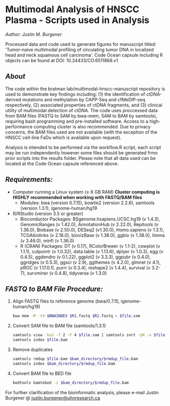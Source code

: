 # Multimodal Analysis of HNSCC Plasma - Scripts used in Analysis
*Author: Justin M. Burgener*

Processed data and code used to generate figures for manuscript titled: 'Tumor-naive multimodal profiling of circulating tumor DNA in localized head and neck squamous cell carcinoma'. Code Ocean capsule including R objects can be found at DOI: 10.24433/CO.6511868.v1

## *About*

The code within the bratman lab/multimodal-hnscc-manuscript repository is used to demonstrate key findings including: (1) the identification of ctDNA-derived mutations and methylation by CAPP-Seq and cfMeDIP-seq respectively, (2) associated properties of ctDNA fragments, and (3) clinical utility of multimodal detection of ctDNA. The code uses proccessed data from BAM files (FASTQ to SAM by bwa-mem, SAM to BAM by samtools), requiring bash programming and pre-installed software. Access to a high-performance computing cluster is also recommended. Due to privacy concerns, the BAM files used are not available (with the exception of the HNSCC cell-line FaDu which is available upon request).

Analysis is intended to be performed via the workflow.R script, each script may be run independently however some files should be generated frmo prior scripts into the results folder. Please note that all data used can be located at the Code Ocean capsule referenced above.

## *Requirements:*
  * Computer running a Linux system (≥ 8 GB RAM) **Cluster computing is HIGHLY recommended when working with FASTQ/BAM files**
    * Modules: bwa (version 0.7.15), bowtie2 (version 2.2.6), samtools (version 1.3.1), igenome-human/hg19
  * R/RStudio (version 3.5 or greater)
    * Bioconductor Packages: BSgenome.hsapiens.UCSC.hg19 (v 1.4.3), GenomicRanges (v 1.42.0), AnnotationHub (v 2.22.0), Repitools (v 1.36.0), Biobase (v 2.50.0), DESeq2 (v1.30.0), Homo.sapiens (v 1.3.1), TCGAbiolinks (v 2.18.0), biovizBase (v 1.38.0), ggbio (v 1.38.0), limma (v 3.46.0), minfi (v 1.36.0)
    * R (CRAN) Packages: DT (v 0.17), RColorBrewer (v 1.1-2), cowplot (v 1.1.1), cutpointr (v 1.0.32), data.table (v 1.13.6), dplyer (v 1.0.3), egg (v 0.4.5), ggdendro (v 0.1.22), ggplot2 (v 3.3.3), ggpubr (v 0.4.0), ggridges (v 0.5.3), ggsci (v 2.9), ggthemes (v 4.2.0), glmnet (v 4.1), pROC (v 1.17.0.1), purrr (v 0.3.4), reshape2 (v 1.4.4), survival (v 3.2-7), survminer (v 0.4.8), tidyverse (v 1.3.0)
    
## *FASTQ to BAM File Procedure:*

  1. Align FASTQ files to reference genome (bwa/0.7.15, igenome-human/hg19)
     ```bash
     bwa mem -M -t4 $BWAINDEX $R1.fastq $R2.fastq > $file.sam
     ```
  2. Convert SAM file to BAM file (samtools/1.3.1)
     ```bash 
     samtools view -buS -f 2 -F 4 $file.sam | samtools sort -@4 -o $file.bam
     samtools index $file.bam
     ```
  3. Remove duplicates
     ```bash
     samtools rmdup $file.bam $bam_directory/$rmdup_file.bam
     samtools index $bam_directory/$rmdup_file.bam
     ```
  4. Convert BAM file to BED file
     ```bash
     bedtools bamtobed -i $bam_directory/$rmdup_file.bam
     ```
     
For further clarification of the bioinformatic analysis, please e-mail Justin Burgener @ justin.burgener@uhnresearch.ca

